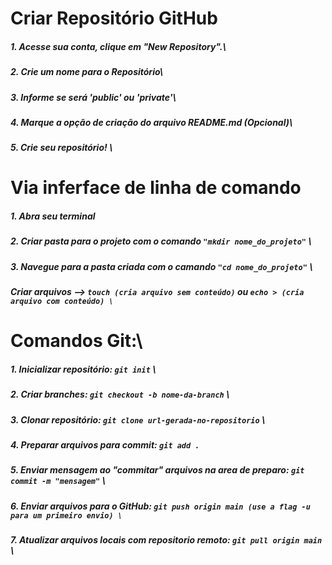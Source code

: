 # **Criar Repositório GitHub**

##### 1. Acesse sua conta, clique em "New Repository".\
##### 2. Crie um nome para o Repositório\
##### 3. Informe se será 'public' ou 'private'\
##### 4. Marque a opção de criação do arquivo README.md (Opcional)\
##### 5. Crie seu repositório! \

# **Via inferface de linha de comando**

##### 1. Abra seu terminal
##### 2. Criar pasta para o projeto com o comando ```"mkdir nome_do_projeto"``` \
##### 3. Navegue para a pasta criada com o camando ```"cd nome_do_projeto"``` \

##### Criar arquivos --> ```touch (cria arquivo sem conteúdo)``` ou ```echo > (cria arquivo com conteúdo) \```

# **Comandos Git:**\

##### 1. Inicializar repositório: ```git init``` \
##### 2. Criar branches: ```git checkout -b nome-da-branch``` \
##### 3. Clonar repositório: ```git clone url-gerada-no-repositorio``` \
##### 4. Preparar arquivos para commit: ```git add .```
##### 5. Enviar mensagem ao "commitar" arquivos na area de preparo: ```git commit -m "mensagem"``` \
##### 6. Enviar arquivos para o GitHub: ```git push origin main (use a flag -u para um primeiro envio) \```
##### 7. Atualizar arquivos locais com repositorio remoto: ```git pull origin main``` \
